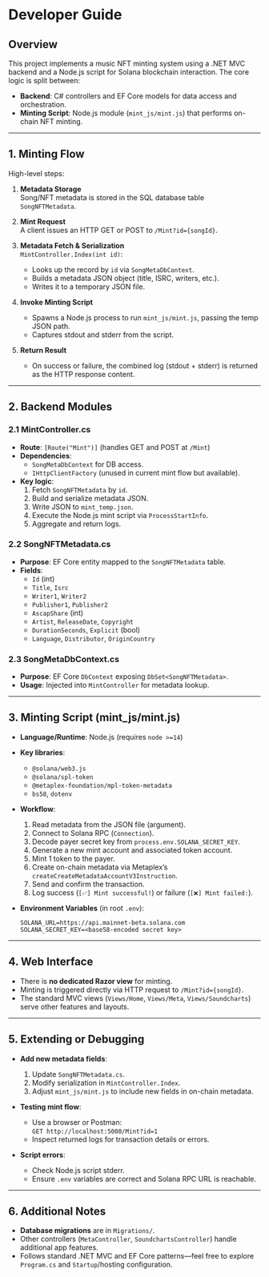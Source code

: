 # Developer Guide

## Overview
This project implements a music NFT minting system using a .NET MVC backend and a Node.js script for Solana blockchain interaction. The core logic is split between:
- **Backend**: C# controllers and EF Core models for data access and orchestration.
- **Minting Script**: Node.js module (`mint_js/mint.js`) that performs on-chain NFT minting.

---

## 1. Minting Flow

High-level steps:

1. **Metadata Storage**  
   Song/NFT metadata is stored in the SQL database table `SongNFTMetadata`.

2. **Mint Request**  
   A client issues an HTTP GET or POST to `/Mint?id={songId}`.

3. **Metadata Fetch & Serialization**  
   `MintController.Index(int id)`:
   - Looks up the record by `id` via `SongMetaDbContext`.
   - Builds a metadata JSON object (title, ISRC, writers, etc.).
   - Writes it to a temporary JSON file.

4. **Invoke Minting Script**  
   - Spawns a Node.js process to run `mint_js/mint.js`, passing the temp JSON path.
   - Captures stdout and stderr from the script.

5. **Return Result**  
   - On success or failure, the combined log (stdout + stderr) is returned as the HTTP response content.

---

## 2. Backend Modules

### 2.1 MintController.cs
- **Route**: `[Route("Mint")]` (handles GET and POST at `/Mint`)
- **Dependencies**:
  - `SongMetaDbContext` for DB access.
  - `IHttpClientFactory` (unused in current mint flow but available).
- **Key logic**:
  1. Fetch `SongNFTMetadata` by `id`.
  2. Build and serialize metadata JSON.
  3. Write JSON to `mint_temp.json`.
  4. Execute the Node.js mint script via `ProcessStartInfo`.
  5. Aggregate and return logs.

### 2.2 SongNFTMetadata.cs
- **Purpose**: EF Core entity mapped to the `SongNFTMetadata` table.
- **Fields**:
  - `Id` (int)
  - `Title`, `Isrc`
  - `Writer1`, `Writer2`
  - `Publisher1`, `Publisher2`
  - `AscapShare` (int)
  - `Artist`, `ReleaseDate`, `Copyright`
  - `DurationSeconds`, `Explicit` (bool)
  - `Language`, `Distributor`, `OriginCountry`

### 2.3 SongMetaDbContext.cs
- **Purpose**: EF Core `DbContext` exposing `DbSet<SongNFTMetadata>`.
- **Usage**: Injected into `MintController` for metadata lookup.

---

## 3. Minting Script (mint_js/mint.js)

- **Language/Runtime**: Node.js (requires `node >=14`)
- **Key libraries**:
  - `@solana/web3.js`
  - `@solana/spl-token`
  - `@metaplex-foundation/mpl-token-metadata`
  - `bs58`, `dotenv`
- **Workflow**:
  1. Read metadata from the JSON file (argument).
  2. Connect to Solana RPC (`Connection`).
  3. Decode payer secret key from `process.env.SOLANA_SECRET_KEY`.
  4. Generate a new mint account and associated token account.
  5. Mint 1 token to the payer.
  6. Create on-chain metadata via Metaplex’s `createCreateMetadataAccountV3Instruction`.
  7. Send and confirm the transaction.
  8. Log success (`[✅] Mint successful!`) or failure (`[❌] Mint failed:`).

- **Environment Variables** (in root `.env`):
  ```dotenv
  SOLANA_URL=https://api.mainnet-beta.solana.com
  SOLANA_SECRET_KEY=<base58-encoded secret key>
  ```

---

## 4. Web Interface

- There is **no dedicated Razor view** for minting.  
- Minting is triggered directly via HTTP request to `/Mint?id={songId}`.  
- The standard MVC views (`Views/Home`, `Views/Meta`, `Views/Soundcharts`) serve other features and layouts.

---

## 5. Extending or Debugging

- **Add new metadata fields**:
  1. Update `SongNFTMetadata.cs`.
  2. Modify serialization in `MintController.Index`.
  3. Adjust `mint_js/mint.js` to include new fields in on-chain metadata.

- **Testing mint flow**:
  - Use a browser or Postman:  
    `GET http://localhost:5000/Mint?id=1`
  - Inspect returned logs for transaction details or errors.

- **Script errors**:
  - Check Node.js script stderr.
  - Ensure `.env` variables are correct and Solana RPC URL is reachable.

---

## 6. Additional Notes

- **Database migrations** are in `Migrations/`.
- Other controllers (`MetaController`, `SoundchartsController`) handle additional app features.
- Follows standard .NET MVC and EF Core patterns—feel free to explore `Program.cs` and `Startup`/hosting configuration.
